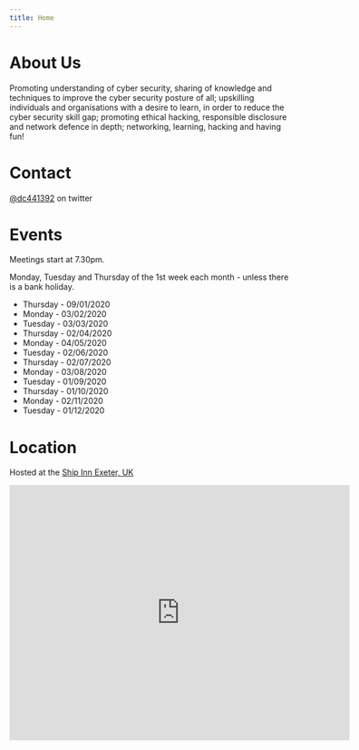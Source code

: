```yaml
---
title: Home
---
```

# About Us
Promoting understanding of cyber security, sharing of knowledge and techniques to improve the cyber security posture of all; upskilling individuals and organisations with a desire to learn, in order to reduce the cyber security skill gap; promoting ethical hacking, responsible disclosure and network defence in depth; networking, learning, hacking and having fun!

# Contact
[@dc441392](https://twitter.com/dc441392) on twitter

# Events
Meetings start at 7.30pm.

Monday, Tuesday and Thursday of the 1st week each month - unless there is a bank holiday.

* Thursday - 09/01/2020
* Monday - 03/02/2020
* Tuesday - 03/03/2020
* Thursday - 02/04/2020
* Monday - 04/05/2020
* Tuesday - 02/06/2020
* Thursday - 02/07/2020
* Monday - 03/08/2020
* Tuesday - 01/09/2020
* Thursday - 01/10/2020
* Monday - 02/11/2020
* Tuesday - 01/12/2020

# Location
Hosted at the [Ship Inn Exeter, UK](https://www.greeneking-pubs.co.uk/pubs/devon/ship/find-us/)


<iframe src="https://www.google.com/maps/embed?pb=!1m18!1m12!1m3!1d530.984847818339!2d-3.5306986682744936!3d50.7235783398137!2m3!1f0!2f0!3f0!3m2!1i1024!2i768!4f13.1!3m3!1m2!1s0x486da43bf37772b5%3A0xf4209798604c3f81!2sShip!5e0!3m2!1sen!2suk!4v1518812203107" width="600" height="450" frameborder="0" style="border:0" allowfullscreen>Google Maps</iframe>
